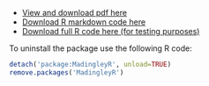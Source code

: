 * [View and download pdf here](https://madingleyr.github.io/MadingleyR/Vignette/Vignette.pdf)
* [Download R markdown code here](https://madingleyr.github.io/MadingleyR/Vignette/Vignette.rmd)
* [Download full R code here (for testing purposes)](https://madingleyr.github.io/MadingleyR/Vignette/Vignette.r)

To uninstall the package use the following R code:

```R
detach('package:MadingleyR', unload=TRUE)
remove.packages('MadingleyR')
```
